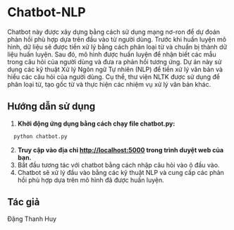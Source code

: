# Chatbot-NLP
Chatbot này được xây dựng bằng cách sử dụng mạng nơ-ron để dự đoán phản hồi phù hợp dựa trên đầu vào từ người dùng. Trước khi huấn luyện mô hình, dữ liệu sẽ được tiền xử lý bằng cách phân loại từ và chuẩn bị thành dữ liệu huấn luyện. Sau đó, mô hình được huấn luyện để nhận biết các mẫu trong câu hỏi của người dùng và đưa ra phản hồi tương ứng.
Dự án này sử dụng các kỹ thuật Xử lý Ngôn ngữ Tự nhiên (NLP) để tiền xử lý văn bản và hiểu các câu hỏi của người dùng. Cụ thể, thư viện NLTK được sử dụng để phân loại từ, tạo gốc từ và thực hiện các nhiệm vụ xử lý văn bản khác.
## Hướng dẫn sử dụng 
1. **Khởi động ứng dụng bằng cách chạy file chatbot.py:**
  ```bash
    python chatbot.py
  ```
2. **Truy cập vào địa chỉ [http://localhost:5000](http://localhost:5000) trong trình duyệt web của bạn.**
3. Bắt đầu tương tác với chatbot bằng cách nhập câu hỏi vào ô đầu vào.
4. Chatbot sẽ xử lý đầu vào bằng các kỹ thuật NLP và cung cấp các phản hồi phù hợp dựa trên mô hình đã được huấn luyện.
## Tác giả
Đặng Thanh Huy
